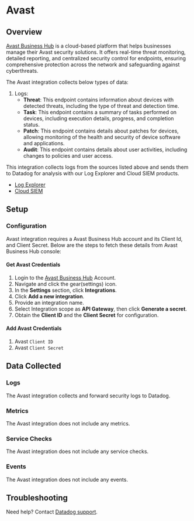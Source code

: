 # Avast

## Overview

[Avast Business Hub][1] is a cloud-based platform that helps businesses manage their Avast security solutions. It offers real-time threat monitoring, detailed reporting, and centralized security control for endpoints, ensuring comprehensive protection across the network and safeguarding against cyberthreats.

The Avast integration collects below types of data:

1. Logs:
    * **Threat**: This endpoint contains information about devices with detected threats, including the type of threat and detection time.
    * **Task**: This endpoint contains a summary of tasks performed on devices, including execution details, progress, and completion status.
    * **Patch**: This endpoint contains details about patches for devices, allowing monitoring of the health and security of device software and applications.
    * **Audit**: This endpoint contains details about user activities, including changes to policies and user access.

This integration collects logs from the sources listed above and sends them to Datadog for analysis with our Log Explorer and Cloud SIEM products.

* [Log Explorer][2]
* [Cloud SIEM][3]

## Setup

### Configuration

Avast integration requires a Avast Business Hub account and its Client Id, and Client Secret. Below are the steps to fetch these details from Avast Business Hub console:

#### Get Avast Credentials

1. Login to the [Avast Business Hub][4] Account.
2. Navigate and click the gear(settings) icon.
3. In the **Settings** section, click **Integrations**.
4. Click **Add a new integration**.
5. Provide an integration name.
6. Select Integration scope as **API Gateway**, then click **Generate a secret**.
7. Obtain the **Client ID** and the **Client Secret** for configuration.

#### Add Avast Credentials

1. Avast `Client ID`
2. Avast `Client Secret`

## Data Collected

### Logs 

The Avast integration collects and forward security logs to Datadog.

### Metrics

The Avast integration does not include any metrics.

### Service Checks

The Avast integration does not include any service checks.

### Events

The Avast integration does not include any events.

## Troubleshooting

Need help? Contact [Datadog support][5].

[1]: https://www.avast.com/business/business-hub/
[2]: https://docs.datadoghq.com/logs/explorer/
[3]: https://www.datadoghq.com/product/cloud-siem/
[4]: https://businesshub.avast.com/
[5]: https://docs.datadoghq.com/help/